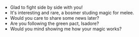 - Glad to fight side by side with you!
- It's interesting and rare, a bosmer studing magic for melee.
- Would you care to share some news later?
- Are you following the green pact, Isadore?
- Would you mind showing me how your magic works?
